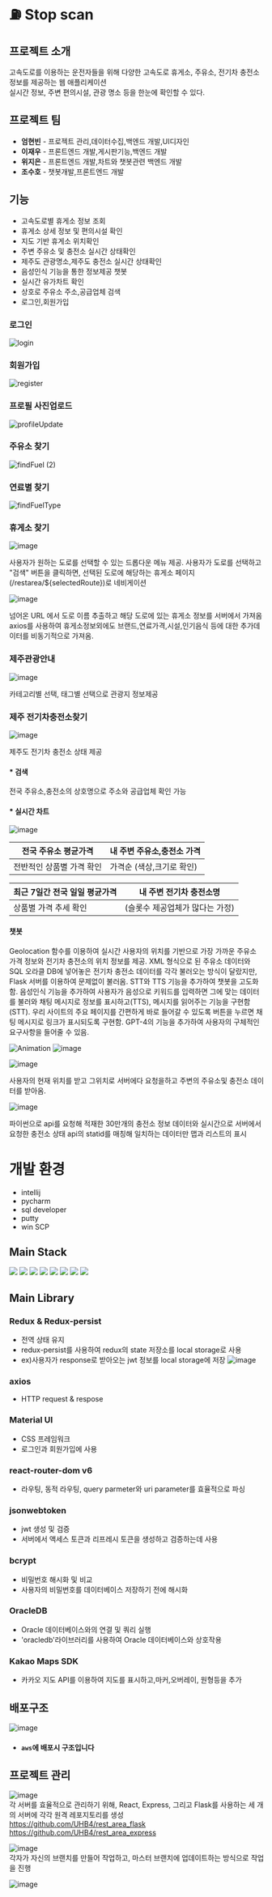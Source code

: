 #  ⛽ Stop scan

## 프로젝트 소개 
고속도로를 이용하는 운전자들을 위해 다양한 고속도로 휴게소, 주유소, 전기차 충전소 정보를 제공하는 웹 애플리케이션<br>
실시간 정보, 주변 편의시설, 관광 명소 등을 한눈에 확인할 수 있다.

## 프로젝트 팀 
- **엄현빈** - 프로젝트 관리,데이터수집,백엔드 개발,UI디자인 
- **이재우** - 프론트엔드 개발,게시판기능,백엔드 개발
- **위지은** - 프론트엔드 개발,차트와 챗봇관련 백엔드 개발
- **조수호** - 챗봇개발,프론트엔드 개발


## 기능
- 고속도로별 휴게소 정보 조회 
- 휴게소 상세 정보 및 편의시설 확인
- 지도 기반 휴게소 위치확인
- 주변 주유소 및 충전소 실시간 상태확인 
- 제주도 관광명소,제주도 충전소 실시간 상태확인
- 음성인식 기능을 통한 정보제공 챗봇
- 실시간 유가차트 확인 
- 상호로 주유소 주소,공급업체 검색
- 로그인,회원가입

### 로그인

![login](https://github.com/UHB4/rest_area/assets/153577215/1c98cea5-7f34-4ef7-9517-b95b8552f91c)

### 회원가입 

![register](https://github.com/UHB4/rest_area/assets/153577215/d18978e1-6b41-4b70-8887-d0c83be14593)

### 프로필 사진업로드

![profileUpdate](https://github.com/UHB4/rest_area/assets/153577215/ea068e9e-9d5c-401f-8542-6c465dffaf9b)

### 주유소 찾기 
![findFuel (2)](https://github.com/UHB4/rest_area/assets/153577215/56906741-0d6f-41ea-bf36-ac40437fd0f6)

### 연료별 찾기
![findFuelType](https://github.com/UHB4/rest_area/assets/153577215/53eb70cf-f2f6-412a-baea-13677c235cfa)

### 휴게소 찾기

![image](readmeImg/main.png)

사용자가 원하는 도로를 선택할 수 있는 드롭다운 메뉴 제공.
사용자가 도로를 선택하고 "검색" 버튼을 클릭하면, 선택된 도로에 해당하는 휴게소 페이지(/restarea/${selectedRoute})로 네비게이션   

![image](readmeImg/Breaks.png)

넘어온 URL 에서 도로 이름 추출하고 해당 도로에 있는 휴게소 정보를 서버에서 가져옴
axios를 사용하여 휴게소정보외에도 브랜드,연료가격,시설,인기음식 등에 대한 추가데이터를 비동기적으로 가져옴.   


### 제주관광안내
![image](readmeImg/JejuTourism.png)

카테고리별 선택, 태그별 선택으로 관광지 정보제공

### 제주 전기차충전소찾기
![image](readmeImg/JejuElectricChargingStations.png)

제주도 전기차 충전소 상태 제공

#### * 검색
전국 주유소,충전소의 상호명으로 주소와 공급업체 확인 가능
#### * 실시간 차트

![image](readmeImg/chart.png)

| 전국 주유소 평균가격     | 내 주변 주유소,충전소 가격 |
  |---|---|
|전반적인 상품별 가격 확인    | 가격순 (색상,크기로 확인) |


|최근 7일간 전국 일일 평균가격 | 내 주변 전기차 충전소명 |
  |---|---|
|상품별 가격 추세 확인   |(슬롯수 제공업체가 많다는 가정)



#### 챗봇
Geolocation 함수를 이용하여 실시간 사용자의 위치를 기반으로 가장 가까운 주유소 가격 정보와 전기차 충전소의 위치 정보를 제공.
XML 형식으로 된 주유소 데이터와 SQL 오라클 DB에 넣어놓은 전기차 충전소 데이터를 각각 불러오는 방식이 달랐지만, Flask 서버를 이용하여 문제없이 불러옴.
STT와 TTS 기능을 추가하여 챗봇을 고도화함. 음성인식 기능을 추가하여 사용자가 음성으로 키워드를 입력하면 그에 맞는 데이터를 불러와 채팅 메시지로 정보를 표시하고(TTS), 메시지를 읽어주는 기능을 구현함(STT).
우리 사이트의 주요 페이지를 간편하게 바로 들어갈 수 있도록 버튼을 누르면 채팅 메시지로 링크가 표시되도록 구현함.
GPT-4의 기능을 추가하여 사용자의 구체적인 요구사항을 들어줄 수 있음.

![Animation](readmeImg/chatbot2.gif) ![image](readmeImg/chat4.png)

![image](readmeImg/Chargingstationcode.png)


사용자의 현재 위치를 받고 그위치로 서버에다 요청을하고
주변의 주유소및 충전소 데이터를 받아옴.



![image](readmeImg/Chargingservercode.png)


파이썬으로 api를 요청해 적재한 30만개의 충전소 정보 데이터와
실시간으로 서버에서 요청한 충전소 상태 api의 statid를 매칭해 일치하는 데이터만 맵과 리스트의
표시



# 개발 환경
- intellij 
- pycharm
- sql developer
- putty
- win SCP


## Main Stack

<img src="https://img.shields.io/badge/Flask-000000?style=for-the-badge&logo=Flask&logoColor=white">
<img src="https://img.shields.io/badge/Redux-764ABC?style=for-the-badge&logo=Redux&logoColor=white"> 
<img src="https://img.shields.io/badge/Python-3776AB?style=for-the-badge&logo=Python&logoColor=white">
<img src="https://img.shields.io/badge/Node.js-339933?style=for-the-badge&logo=Node.js&logoColor=white">
<img src="https://img.shields.io/badge/React-61DAFB?style=for-the-badge&logo=React&logoColor=white">
<img src="https://img.shields.io/badge/CSS3-1572B6?style=for-the-badge&logo=CSS3&logoColor=white">
<img src="https://img.shields.io/badge/OracleDB-F80000?style=for-the-badge&logo=oracle&logoColor=white">
<img src="https://img.shields.io/badge/Amazon%20EC2-FF9900?style=for-the-badge&logo=Amazon%20EC2&logoColor=white">



## Main Library

### Redux & Redux-persist

- 전역 상태 유지
- redux-persist를 사용하여 redux의 state 저장소를 local storage로 사용
- ex)사용자가 response로 받아오는 jwt 정보를 local storage에 저장
  ![image](readmeImg/localStorage.PNG)

### axios
- HTTP request & respose

### Material UI

- CSS 프레임워크
- 로그인과 회원가입에 사용

### react-router-dom v6

- 라우팅, 동적 라우팅, query parmeter와 uri parameter를 효율적으로 파싱

### jsonwebtoken

- jwt 생성 및 검증
- 서버에서 액세스 토큰과 리프레시 토큰을 생성하고 검증하는데 사용

### bcrypt 

- 비밀번호 해시화 및 비교
- 사용자의 비밀번호를 데이터베이스 저장하기 전에 해시화 

### OracleDB

- Oracle 데이터베이스와의 연결 및 쿼리 실행
- 'oracledb'라이브러리를 사용하여 Oracle 데이터베이스와 상호작용

### Kakao Maps SDK

- 카카오 지도 API를 이용하여 지도를 표시하고,마커,오버레이, 원형등을 추가


## 배포구조
![image](readmeImg/Structure.PNG)   
* #### `aws`에 배포시 구조입니다



## 프로젝트 관리 

![image](readmeImg/1.png)   
각 서버를 효율적으로 관리하기 위해, React, Express, 그리고 Flask를 사용하는 세 개의 서버에 각각 원격 레포지토리를 생성   
https://github.com/UHB4/rest_area_flask   
https://github.com/UHB4/rest_area_express

   
![image](readmeImg/2.png)   
각자가 자신의 브랜치를 만들어 작업하고, 마스터 브랜치에 업데이트하는 방식으로 작업을 진행

![image](readmeImg/3.png)





   








